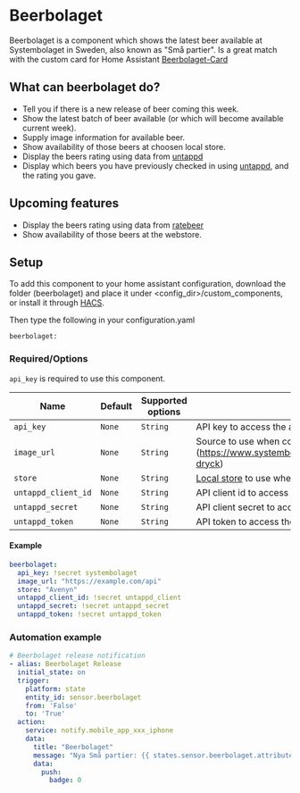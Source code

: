 # Beerbolaget
Beerbolaget is a component which shows the latest beer available at Systembolaget in Sweden, also known as "Små partier".
Is a great match with the custom card for Home Assistant [Beerbolaget-Card](https://github.com/Ceerbeerus/beerbolaget-card)

## What can beerbolaget do?
* Tell you if there is a new release of beer coming this week.
* Show the latest batch of beer available (or which will become available current week).
* Supply image information for available beer.
* Show availability of those beers at choosen local store.
* Display the beers rating using data from [untappd](http://untappd.com/)
* Display which beers you have previously checked in using [untappd](http://untappd.com/), and the rating you gave.

## Upcoming features
* Display the beers rating using data from [ratebeer](https://www.ratebeer.com/)
* Show availability of those beers at the webstore.

## Setup
To add this component to your home assistant configuration, download the folder (beerbolaget) and place it under <config_dir>/custom_components, or install it through [HACS](https://github.com/custom-components/hacs).

Then type the following in your configuration.yaml

`beerbolaget:`

### Required/Options
`api_key` is required to use this component.

|Name            |Default       |Supported options                                 |Description                                                                                                                                                                                                                                                                                                                                    |
| --------------     | ------------ | ------------------------------------------------ | --------------------------------------------------------------------------------------------------------------------------------------------------------------------------------------------------------------------------------------------------------------------------------------------------------------------------------------------- |
|`api_key`           |`None`        |`String`                                          |API key to access the api owned by [systembolaget.se](https://api-portal.systembolaget.se/)
|`image_url`         |`None`        |`String`                                          |Source to use when collecting image data for available beer. (https://www.systembolaget.se/api/productsearch/search/sok-dryck)
|`store`             |`None`        |`String`                                          |[Local store](https://www.systembolaget.se/butiker-ombud/) to use when checking availability of beers.
|`untappd_client_id` |`None`        |`String`                                          |API client id to access the api owned by [untappd](http://untappd.com/)
|`untappd_secret`    |`None`        |`String`                                          |API client secret to access the api owned by [untappd](http://untappd.com/)
|`untappd_token`     |`None`        |`String`                                          |API token to access the api [Untappd API token](https://untappd.com/api/docs#authentication)
#### Example
  ```yaml
  beerbolaget:
    api_key: !secret systembolaget
    image_url: "https://example.com/api"
    store: "Avenyn"
    untappd_client_id: !secret untappd_client
    untappd_secret: !secret untappd_secret
    untappd_token: !secret untappd_token
  ```
### Automation example
  ```yaml
  # Beerbolaget release notification
  - alias: Beerbolaget Release
    initial_state: on
    trigger:
      platform: state
      entity_id: sensor.beerbolaget
      from: 'False'
      to: 'True'
    action:
      service: notify.mobile_app_xxx_iphone
      data:
        title: "Beerbolaget"
        message: "Nya Små partier: {{ states.sensor.beerbolaget.attributes.release_date }}"
        data:
          push:
            badge: 0
  ```
